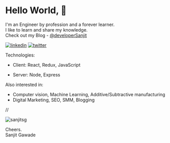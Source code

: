 
# Hello World, 👋 


I'm an Engineer by profession and a forever learner.\
I like to learn and share my knowledge.\
Check out my Blog - [@developerSanjit](https://hashnode.com/@devloperSanjit)



[![linkedin](https://img.shields.io/badge/linkedin-0A66C2?style=for-the-badge&logo=linkedin&logoColor=white)](https://www.linkedin.com/)
[![twitter](https://img.shields.io/badge/twitter-1DA1F2?style=for-the-badge&logo=twitter&logoColor=white)](https://twitter.com/)



Technologies:

- Client: React, Redux, JavaScript

- Server: Node, Express

Also interested in:

- Computer vision, Machine Learning, Additive/Subtractive manufacturing
- Digital Marketing, SEO, SMM, Blogging


//<p><img align="center" src="https://github-readme-streak-stats.herokuapp.com/?user=sanjitsg&" alt="sanjitsg" /></p>

Cheers.\
Sanjit Gawade



